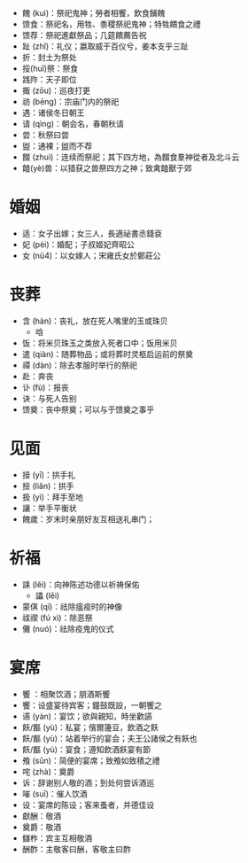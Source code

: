 * 餽 (kuì)：祭祀鬼神；勞者相饗，飲食餔餽
* 馈食：祭祀名，用牲、黍稷祭祀鬼神；特牲饋食之禮
* 馈荐：祭祀進獻祭品；几筵饋薦告祝
* 趾 (zhǐ)：礼仪；嬴取威于百仪兮，姜本支乎三趾
* 折：封土为祭处
* 挼(huī)祭：祭食
* 践阼：天子即位
* 掫 (zōu)：巡夜打更
* 祊 (bēng)：宗庙门内的祭祀
* 遇：诸侯冬日朝王
* 请 (qìng)：朝会名，春朝秋请
* 尝：秋祭曰尝
* 盥：通裸；盥而不荐
* 餟 (zhuì)：连续而祭祀；其下四方地，為餟食羣神從者及北斗云
* 饁(yè)兽：以猎获之兽祭四方之神；致禽饁獸于郊
# 婚姻
* 适：女子出嫁；女三人，長適祕書丞錢袞
* 妃 (pèi)：婚配；子叔姬妃齊昭公
* 女 (nü4)：以女嫁人；宋雍氏女於鄭莊公
# 丧葬
* 含 (hàn)：丧礼，放在死人嘴里的玉或珠贝
	* 唅
* 饭：将米贝珠玉之类放入死者口中；饭用米贝
* 遣 (qiàn)：随葬物品；或将葬时灵柩启运前的祭奠
* 禫 (dàn)：除去孝服时举行的祭祀
* 赴：奔丧
* 讣 (fù)：报丧
* 诀：与死人告别
* 馈奠：丧中祭奠；可以与于馈奠之事乎
# 见面
* 撎 (yī)：拱手礼
* 撿 (liǎn)：拱手
* 扱 (yì)：拜手至地
* 讓：举手平衡状
* 餽歲：岁末时亲朋好友互相送礼串门；
# 祈福
* 誄 (lěi)：向神陈述功德以祈祷保佑
	* 讄 (lěi)
* 蒙倛 (qī)：祛除瘟疫时的神像
* 祓禊 (fú xì)：除恶祭
* 儺 (nuó)：祛除疫鬼的仪式
# 宴席
* 饗 ：相聚饮酒；朋酒斯饗
* 饗：设盛宴待宾客；鐘鼓既設，一朝饗之
* 䜩 (yàn)：宴饮；欲與親知，時坐歡讌
* 飫/饇 (yù)：私宴；儐爾籩豆，飲酒之飫
* 飫/饇 (yù)：站着举行的宴会；夫王公諸侯之有飫也
* 飫/饇 (yù)：宴食；遵知飲酒飫宴有節
* 飧 (sūn)：简便的宴席；致飧如致積之禮
* 咤 (zhà)：奠爵
* 诉：辞谢别人敬的酒；到处何尝诉酒巡
* 嗺 (suī)：催人饮酒
* 设：宴席的陈设；客来蚤者，并德佳设
* 獻酬：敬酒
* 奠爵：敬酒
* 讎柞：宾主互相敬酒
* 酬酢：主敬客曰酬，客敬主曰酢
